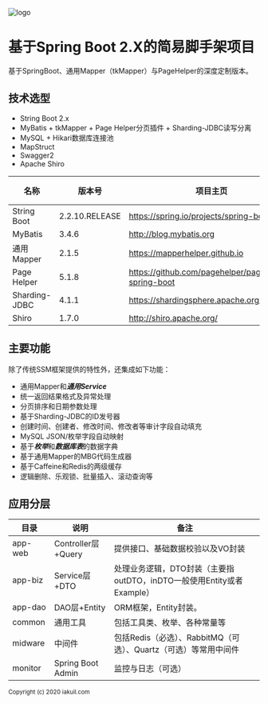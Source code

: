 ![logo](https://repository-images.githubusercontent.com/168498776/44575b00-3555-11eb-8591-5f432aa8fcb2)

# 基于Spring Boot 2.X的简易脚手架项目
基于SpringBoot、通用Mapper（tkMapper）与PageHelper的深度定制版本。

## 技术选型
* String Boot 2.x
* MyBatis + tkMapper + Page Helper分页插件 + Sharding-JDBC读写分离
* MySQL + Hikari数据库连接池
* MapStruct
* Swagger2
* Apache Shiro
 
|名称|版本号|项目主页|简介|
|---|---|---|---|
|String Boot|2.2.10.RELEASE|https://spring.io/projects/spring-boot/||
|MyBatis|3.4.6|http://blog.mybatis.org||
|通用Mapper|2.1.5|https://mapperhelper.github.io||
|Page Helper|5.1.8|https://github.com/pagehelper/pagehelper-spring-boot||
|Sharding-JDBC|4.1.1|https://shardingsphere.apache.org/||
|Shiro|1.7.0|http://shiro.apache.org/||

## 主要功能
除了传统SSM框架提供的特性外，还集成如下功能：
* 通用Mapper和***通用Service***
* 统一返回结果格式及异常处理
* 分页排序和日期参数处理
* 基于Sharding-JDBC的ID发号器
* 创建时间、创建者、修改时间、修改者等审计字段自动填充
* MySQL JSON/枚举字段自动映射
* 基于***枚举***和***数据库表***的数据字典
* 基于通用Mapper的MBG代码生成器
* 基于Caffeine和Redis的两级缓存
* 逻辑删除、乐观锁、批量插入、滚动查询等

## 应用分层
|目录|说明|备注|
|---|---|---|
|app-web|Controller层+Query|提供接口、基础数据校验以及VO封装|
|app-biz|Service层+DTO|处理业务逻辑，DTO封装（主要指outDTO，inDTO一般使用Entity或者Example）|
|app-dao|DAO层+Entity|ORM框架，Entity封装。|
|common|通用工具|包括工具类、枚举、各种常量等|
|midware|中间件|包括Redis（必选）、RabbitMQ（可选）、Quartz（可选）等常用中间件|
|monitor|Spring Boot Admin|监控与日志（可选）|

<sub>Copyright (c) 2020 iakuil.com</sub>